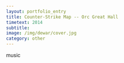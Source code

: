 ```yaml
---
layout: portfolio_entry
title: Counter-Strike Map -- Orc Great Hall
timetext: 2014
subtitle: 
image: /img/dewar/cover.jpg
category: other
---
```


music
